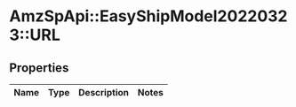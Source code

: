 # AmzSpApi::EasyShipModel20220323::URL

## Properties
Name | Type | Description | Notes
------------ | ------------- | ------------- | -------------

